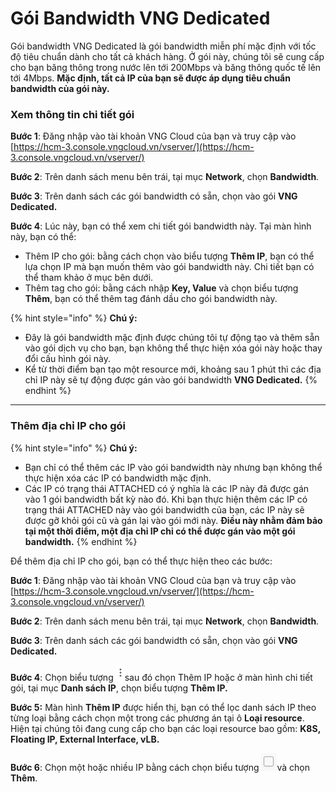 # Gói Bandwidth VNG Dedicated

Gói bandwidth VNG Dedicated là gói bandwidth miễn phí mặc định với tốc độ tiêu chuẩn dành cho tất cả khách hàng. Ở gói này, chúng tôi sẽ cung cấp cho bạn băng thông trong nước lên tới 200Mbps và băng thông quốc tế lên tới 4Mbps. **Mặc định, tất cả IP của bạn sẽ được áp dụng tiêu chuẩn bandwidth của gói này.**&#x20;

### Xem thông tin chi tiết gói

**Bước 1**: Đăng nhập vào tài khoản VNG Cloud của bạn và truy cập vào [https://hcm-3.console.vngcloud.vn/vserver/](https://hcm-3.console.vngcloud.vn/vserver/)

**Bước 2**: Trên danh sách menu bên trái, tại mục **Network**, chọn **Bandwidth**.

**Bước 3**: Trên danh sách các gói bandwidth có sẵn, chọn vào gói **VNG Dedicated.**

**Bước 4**: Lúc này, bạn có thể xem chi tiết gói bandwidth này. Tại màn hình này, bạn có thể:

* Thêm IP cho gói: bằng cách chọn vào biểu tượng **Thêm IP**, bạn có thể lựa chọn IP mà bạn muốn thêm vào gói bandwidth này. Chi tiết bạn có thể tham khảo ở mục bên dưới.
* Thêm tag cho gói: bằng cách nhập **Key, Value** và chọn biểu tượng **Thêm**, bạn có thể thêm tag đánh dầu cho gói bandwidth này.

{% hint style="info" %}
**Chú ý:**

* Đây là gói bandwidth mặc định được chúng tôi tự động tạo và thêm sẵn vào gói dịch vụ cho bạn, bạn không thể thực hiện xóa gói này hoặc thay đổi cấu hình gói này.
* Kể từ thời điểm bạn tạo một resource mới, khoảng sau 1 phút thì các địa chỉ IP này sẽ tự động được gán vào gói bandwidth **VNG Dedicated.**&#x20;
{% endhint %}

***

### Thêm địa chỉ IP cho gói

{% hint style="info" %}
**Chú ý:**&#x20;

* Bạn chỉ có thể thêm các IP vào gói bandwidth này nhưng bạn không thể thực hiện xóa các IP có bandwidth mặc định.
* Các IP có trạng thái ATTACHED có ý nghĩa là các IP này đã được gán vào 1 gói bandwidth bất kỳ nào đó. Khi bạn thực hiện thêm các IP có trạng thái ATTACHED này vào gói bandwidth của bạn, các IP này sẽ được gỡ khỏi gói cũ và gán lại vào gói mới này. **Điều này nhằm đảm bảo tại một thời điểm, một địa chỉ IP chỉ có thể được gán vào một gói bandwidth.**
{% endhint %}

Để thêm địa chỉ IP cho gói, bạn có thể thực hiện theo các bước:&#x20;

**Bước 1**: Đăng nhập vào tài khoản VNG Cloud của bạn và truy cập vào [https://hcm-3.console.vngcloud.vn/vserver/](https://hcm-3.console.vngcloud.vn/vserver/)

**Bước 2**: Trên danh sách menu bên trái, tại mục **Network**, chọn **Bandwidth**.

**Bước 3**: Trên danh sách các gói bandwidth có sẵn, chọn vào gói **VNG Dedicated.**

**Bước 4**: Chọn biểu tượng <img src="../../../../.gitbook/assets/image (2) (1) (1) (1) (1) (1) (1) (1) (1) (1) (1) (1) (1).png" alt="" data-size="line">sau đó chọn Thêm IP hoặc ở màn hình chi tiết gói, tại mục **Danh sách IP**, chọn biểu tượng **Thêm IP.**&#x20;

**Bước 5:** Màn hình **Thêm IP** được hiển thị, bạn có thể lọc danh sách IP theo từng loại bằng cách chọn một trong các phương án tại ô **Loại resource**. Hiện tại chúng tôi đang cung cấp cho bạn các loại resource bao gồm: **K8S, Floating IP, External Interface, vLB.**

**Bước 6**: Chọn một hoặc nhiều IP bằng cách chọn biểu tượng <img src="../../../../.gitbook/assets/image (1) (1) (1) (1) (1) (1) (1) (1) (1) (1) (1) (1) (1) (1) (1) (1) (1).png" alt="" data-size="line">và chọn **Thêm**.&#x20;

